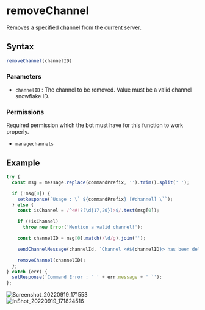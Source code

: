 # removeChannel
Removes a specified channel from the current server.

## Syntax
```js
removeChannel(channelID)
```

### Parameters
- `channelID` : The channel to be removed. Value must be a valid channel snowflake ID.

### Permissions
Required permission which the bot must have for this function to work properly.
- `managechannels`

## Example
```js
try {
  const msg = message.replace(commandPrefix, '').trim().split(' ');

  if (!msg[0]) {
    setResponse(`Usage : \` ${commandPrefix} [#channel] \``);
  } else {
    const isChannel = /^<#!?(\d{17,20})>$/.test(msg[0]);

    if (!isChannel)
      throw new Error('Mention a valid channel!');

    const channelID = msg[0].match(/\d/g).join('');

    sendChannelMessage(channelId, `Channel <#${channelID}> has been deleted!`);

    removeChannel(channelID);
  };
} catch (err) {
  setResponse('Command Error : ` ' + err.message + ' `');
};
```

![Screenshot_20220919_171553](https://user-images.githubusercontent.com/95774950/191010718-37e88b91-2769-439a-92ce-3e2b7a4605e8.png)\
![InShot_20220919_171824516](https://user-images.githubusercontent.com/95774950/191010751-6e7bd8d8-00ef-4ca6-850d-4124254cc5a3.jpg)
